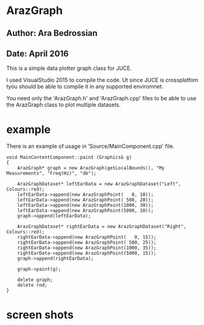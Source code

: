 # ArazGraph
## Author: Ara Bedrossian
## Date: April 2016

This is a simple data plotter graph class for JUCE.

I used VisualStudio 2015 to compile the code. Ut since JUCE is crossplatfom tyou should be able to compile it in any supported enviromnet. 

You need only the 'ArazGraph.h' and 'ArazGraph.cpp' files to be able to use the ArazGraph class to plot multiple datasets.

# example
There is an example of usage in 'Source/MainComponent.cpp' file.

```
void MainContentComponent::paint (Graphics& g)
{
    ArazGraph* graph = new ArazGraph(getLocalBounds(), "My Measurements", "Freq(Hz)", "db");
	
	ArazGraphDataset* leftEarData = new ArazGraphDataset("Left", Colours::red);
	leftEarData->append(new ArazGraphPoint(   0, 10));
	leftEarData->append(new ArazGraphPoint( 500, 20));
	leftEarData->append(new ArazGraphPoint(1000, 30));
	leftEarData->append(new ArazGraphPoint(5000, 10));
	graph->append(leftEarData);

	ArazGraphDataset* rightEarData = new ArazGraphDataset("Right", Colours::red);
	rightEarData->append(new ArazGraphPoint(   0, 15));
	rightEarData->append(new ArazGraphPoint( 500, 25));
	rightEarData->append(new ArazGraphPoint(1000, 35));
	rightEarData->append(new ArazGraphPoint(5000, 15));
	graph->append(rightEarData);

    graph->paint(g);

    delete graph;
    delete rnd;
}
```

# screen shots
